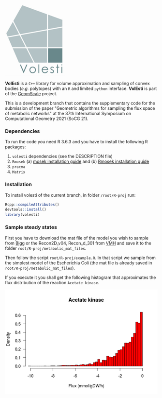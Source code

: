 ![logo](doc/logo/volesti_logo.jpg)

**VolEsti** is a `C++` library for volume approximation and sampling of convex bodies (*e.g.* polytopes) with an `R` and limited `python` interface. **VolEsti** is part of the [GeomScale](https://geomscale.github.io) project.

This is a development branch that contains the supplementary code for the submission of the paper "Geometric algorithms for sampling the flux space of metabolic networks" at the 37th International Symposium on Computational Geometry 2021 (SoCG 21).

###  Dependencies

To run the code you need R 3.6.3 and you have to install the following R packages:  

1. `volesti` dependencies (see the DESCRIPTION file)  
2. `Rmosek` (a) [mosek installation guide](https://docs.mosek.com/9.2/install/installation.html) and (b) [Rmosek installation guide](https://docs.mosek.com/9.2/rmosek/install-interface.html)  
3. `pracma`
4. `Matrix`

###  Installation

To install volesti of the current branch, in folder `/root/R-proj` run:  
```r
Rcpp::compileAttributes()  
devtools::install()  
library(volesti)  
```

### Sample steady states

First you have to download the mat file of the model you wish to sample from [Bigg](http://bigg.ucsd.edu/models) or the Recon2D_v04, Recon_d_301 from [VMH](https://www.vmh.life/) and save it to the folder `root/R-proj/metabolic_mat_files`.  

Then follow the script `root/R-proj/example.R`. In that script we sample from the simplest model of the Escherichia Coli (the mat file is already saved in `root/R-proj/metabolic_mat_files`).  

If you execute it you shall get the following histogram that approximates the flux distribution of the reaction `Acetate kinase`.  

![histogram](doc/histograms/acetate_kinase.png)
